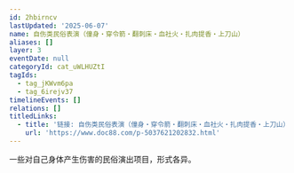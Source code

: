 ```yaml
---
id: 2hbirncv
lastUpdated: '2025-06-07'
name: 自伤类民俗表演（僮身・穿令箭・翻刺床・血社火・扎肉提香・上刀山）
aliases: []
layer: 3
eventDate: null
categoryId: cat_uWLHUZtI
tagIds:
  - tag_jKWvm6pa
  - tag_6irejv37
timelineEvents: []
relations: []
titledLinks:
  - title: '链接: 自伤类民俗表演（僮身・穿令箭・翻刺床・血社火・扎肉提香・上刀山）'
    url: 'https://www.doc88.com/p-5037621202832.html'
---
```

一些对自己身体产生伤害的民俗演出项目，形式各异。
